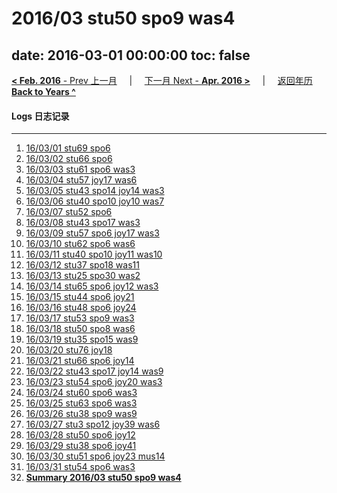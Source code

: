 # 2016/03 stu50 spo9 was4

date: 2016-03-01 00:00:00
toc: false
---
[**< Feb. 2016** - Prev 上一月](/lifelogs/2016/02/index.html) &nbsp; &nbsp; | &nbsp; &nbsp; [下一月 Next - **Apr. 2016 >**](/lifelogs/2016/04/index.html) &nbsp; &nbsp; |  &nbsp; &nbsp; [返回年历 **Back to Years ^**](/lifelogs/index.html)
<br/>
#### Logs 日志记录
---
1. [16/03/01 stu69 spo6](/lifelogs/2016/03/d01.html)
2. [16/03/02 stu66 spo6](/lifelogs/2016/03/d02.html)
3. [16/03/03 stu61 spo6 was3](/lifelogs/2016/03/d03.html)
4. [16/03/04 stu57 joy17 was6](/lifelogs/2016/03/d04.html)
5. [16/03/05 stu43 spo14 joy14 was3](/lifelogs/2016/03/d05.html)
6. [16/03/06 stu40 spo10 joy10 was7](/lifelogs/2016/03/d06.html)
7. [16/03/07 stu52 spo6](/lifelogs/2016/03/d07.html)
8. [16/03/08 stu43 spo17 was3](/lifelogs/2016/03/d08.html)
9. [16/03/09 stu57 spo6 joy17 was3](/lifelogs/2016/03/d09.html)
10. [16/03/10 stu62 spo6 was6](/lifelogs/2016/03/d10.html)
11. [16/03/11 stu40 spo10 joy11 was10](/lifelogs/2016/03/d11.html)
12. [16/03/12 stu37 spo18 was11](/lifelogs/2016/03/d12.html)
13. [16/03/13 stu25 spo30 was2](/lifelogs/2016/03/d13.html)
14. [16/03/14 stu65 spo6 joy12 was3](/lifelogs/2016/03/d14.html)
15. [16/03/15 stu44 spo6 joy21](/lifelogs/2016/03/d15.html)
16. [16/03/16 stu48 spo6 joy24](/lifelogs/2016/03/d16.html)
17. [16/03/17 stu53 spo9 was3](/lifelogs/2016/03/d17.html)
18. [16/03/18 stu50 spo8 was6](/lifelogs/2016/03/d18.html)
19. [16/03/19 stu35 spo15 was9](/lifelogs/2016/03/d19.html)
20. [16/03/20 stu76 joy18](/lifelogs/2016/03/d20.html)
21. [16/03/21 stu66 spo6 joy14](/lifelogs/2016/03/d21.html)
22. [16/03/22 stu43 spo17 joy14 was9](/lifelogs/2016/03/d22.html)
23. [16/03/23 stu54 spo6 joy20 was3](/lifelogs/2016/03/d23.html)
24. [16/03/24 stu60 spo6 was3](/lifelogs/2016/03/d24.html)
25. [16/03/25 stu63 spo6 was3](/lifelogs/2016/03/d25.html)
26. [16/03/26 stu38 spo9 was9](/lifelogs/2016/03/d26.html)
27. [16/03/27 stu3 spo12 joy39 was6](/lifelogs/2016/03/d27.html)
28. [16/03/28 stu50 spo6 joy12](/lifelogs/2016/03/d28.html)
29. [16/03/29 stu38 spo6 joy41](/lifelogs/2016/03/d29.html)
30. [16/03/30 stu51 spo6 joy23 mus14](/lifelogs/2016/03/d30.html)
31. [16/03/31 stu54 spo6 was3](/lifelogs/2016/03/d31.html)
32. [**Summary 2016/03 stu50 spo9 was4**](/lifelogs/2016/03/time_stat.html)
